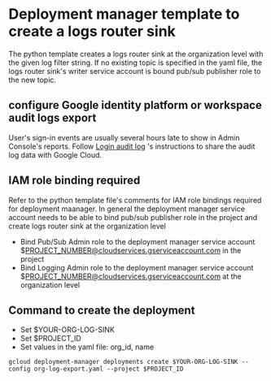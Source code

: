 # Deployment manager template to create a logs router sink
The python template creates a logs router sink at the organization level with the given log filter string.
If no existing topic is specified in the yaml file, the logs router sink's writer service account is bound
pub/sub publisher role to the new topic.

## configure Google identity platform or workspace audit logs export
User's sign-in events are usually several hours late to show in Admin Console's reports.
Follow [Login audit log](https://support.google.com/a/answer/4580120?hl=en&ref_topic=9027054) 's instructions to
share the audit log data with Google Cloud.

## IAM role binding required
Refer to the python template file's comments for IAM role bindings required for deployment maanager.
In general the deployment manager service account needs to be able to bind pub/sub publisher role in the project
and create logs router sink at the organization level

- Bind Pub/Sub Admin role to the deployment manager service account $PROJECT_NUMBER@cloudservices.gserviceaccount.com in the project
- Bind Logging Admin role to the deployment manager service account $PROJECT_NUMBER@cloudservices.gserviceaccount.com at the organization level

## Command to create the deployment
- Set $YOUR-ORG-LOG-SINK
- Set $PROJECT_ID
- Set values in the yaml file: org_id, name
```shell
gcloud deployment-manager deployments create $YOUR-ORG-LOG-SINK --config org-log-export.yaml --project $PROJECT_ID
```
